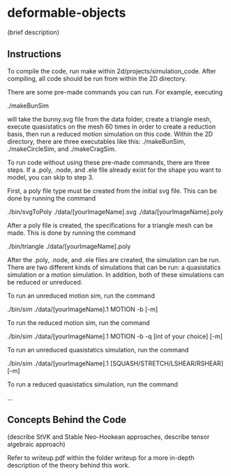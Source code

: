 # deformable-objects
(brief description)

## Instructions
To compile the code, run make within 2d/projects/simulation_code. After compiling, all code should be run from within the 2D directory.

There are some pre-made commands you can run. For example, executing

./makeBunSim

will take the bunny.svg file from the data folder, create a triangle mesh, execute quasistatics on the mesh 60 times in order to create a reduction basis, then run a reduced motion simulation on this code. Within the 2D directory, there are three executables like this: ./makeBunSim, ./makeCircleSim, and ./makeCragSim.

To run code without using these pre-made commands, there are three steps. If a .poly, .node, and .ele file already exist for the shape you want to model, you can skip to step 3.

First, a poly file type must be created from the initial svg file. This can be done by running the command

./bin/svgToPoly ./data/[yourImageName].svg ./data/[yourImageName].poly

After a poly file is created, the specifications for a triangle mesh can be made. This is done by running the command

./bin/triangle ./data/[yourImageName].poly

After the .poly, .node, and .ele files are created, the simulation can be run. There are two different kinds of simulations that can be run: a quasistatics simulation or a motion simulation. In addition, both of these simulations can be reduced or unreduced.

To run an unreduced motion sim, run the command

./bin/sim ./data/[yourImageName].1 MOTION -b [-m]

To run the reduced motion sim, run the command

./bin/sim ./data/[yourImageName].1 MOTION -b -q [int of your choice] [-m]

To run an unreduced quasistatics simulation, run the command

./bin/sim ./data/[yourImageName].1 [SQUASH/STRETCH/LSHEAR/RSHEAR] [-m]

To run a reduced quasistatics simulation, run the command 

...

## Concepts Behind the Code
(describe StVK and Stable Neo-Hookean approaches, describe tensor algebraic approach)

Refer to writeup.pdf within the folder writeup for a more in-depth description of the theory behind this work.
